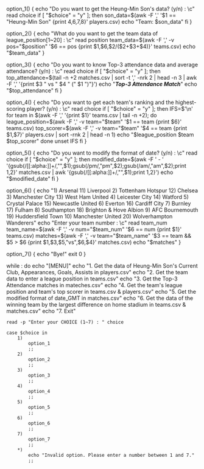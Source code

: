 option_1() {
    echo "Do you want to get the Heung-Min Son's data? (y/n) : \c"
    read choice
    if [ "$choice" = "y" ]; then
        son_data=$(awk -F ',' '$1 == "Heung-Min Son" {print $4,$6,$7,$8}' players.csv)
        echo "Team: $son_data"
    fi
}


option_2() {
    echo "What do you want to get the team data of league_position[1~20] : \c"
    read position
    team_data=$(awk -F ',' -v pos="$position" '$6 == pos {print $1,$6,$2/($2+$3+$4)}' teams.csv)
    echo "$team_data"
}


option_3() {
    echo "Do you want to know Top-3 attendance data and average attendance? (y/n) : \c"
    read choice
    if [ "$choice" = "y" ]; then
        top_attendance=$(tail -n +2 matches.csv | sort -t ',' -nrk 2 | head -n 3 | awk -F ',' '{print $3 " vs " $4 " (" $1 ")"}')
        echo "***Top-3 Attendance Match***"
        echo "$top_attendance"
    fi
}


option_4() {
    echo "Do you want to get each team's ranking and the highest-scoring player? (y/n) : \c"
    read choice
    if [ "$choice" = "y" ]; then
        IFS=$'\n'
        for team in $(awk -F ',' '{print $1}' teams.csv | tail -n +2); do
            league_position=$(awk -F ',' -v team="$team" '$1 == team {print $6}' teams.csv)
            top_scorer=$(awk -F ',' -v team="$team" '$4 == team {print $1,$7}' players.csv | sort -rnk 2 | head -n 1)
            echo "$league_position $team $top_scorer"
        done
        unset IFS
    fi
}


option_5() {
    echo "Do you want to modify the format of date? (y/n) : \c"
    read choice
    if [ "$choice" = "y" ]; then
        modified_date=$(awk -F ' - ' '{gsub(/[[:alpha:]]+/,"",$1);gsub(/pm/,"pm",$2);gsub(/am/,"am",$2);print $1,$2}' matches.csv | awk '{gsub(/[[:alpha:]]+/,"",$1);print $1,$2}')
        echo "$modified_date"
    fi
}


option_6() {
    echo "1) Arsenal 11) Liverpool 2) Tottenham Hotspur 12) Chelsea 3) Manchester City 13) West Ham United 4) Leicester City 14) Watford 5) Crystal Palace 15) Newcastle United 6) Everton 16) Cardiff City 7) Burnley 17) Fulham 8) Southampton 18) Brighton & Hove Albion 9) AFC Bournemouth 19) Huddersfield Town 10) Manchester United 20) Wolverhampton Wanderers"
    echo "Enter your team number : \c"
    read team_num
    team_name=$(awk -F ',' -v num="$team_num" '$6 == num {print $1}' teams.csv)
    matches=$(awk -F ',' -v team="$team_name" '$3 == team && $5 > $6 {print $1,$3,$5,"vs",$6,$4}' matches.csv)
    echo "$matches"
}


option_7() {
    echo "Bye!"
    exit 0
}


while :
do
    echo "[MENU]"
    echo "1. Get the data of Heung-Min Son's Current Club, Appearances, Goals, Assists in players.csv"
    echo "2. Get the team data to enter a league position in teams.csv"
    echo "3. Get the Top-3 Attendance matches in mateches.csv"
    echo "4. Get the team's league position and team's top scorer in teams.csv & players.csv"
    echo "5. Get the modified format of date_GMT in matches.csv"
    echo "6. Get the data of the winning team by the largest difference on home stadium in teams.csv & matches.csv"
    echo "7. Exit"

   
    read -p "Enter your CHOICE (1~7) : " choice

    case $choice in
        1)
            option_1
            ;;
        2)
            option_2
            ;;
        3)
            option_3
            ;;
        4)
            option_4
            ;;
        5)
            option_5
            ;;
        6)
            option_6
            ;;
        7)
            option_7
            ;;
        *)
            echo "Invalid option. Please enter a number between 1 and 7."
            ;;

